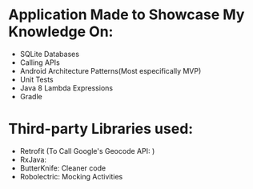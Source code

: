# Application Made to Showcase My Knowledge On:

- SQLite Databases
- Calling APIs
- Android Architecture Patterns(Most especifically MVP)
- Unit Tests
- Java 8 Lambda Expressions
- Gradle

# Third-party Libraries used:

- Retrofit (To Call Google's Geocode API: )
- RxJava:
- ButterKnife: Cleaner code
- Robolectric: Mocking Activities

